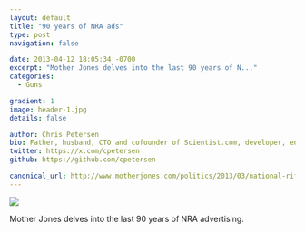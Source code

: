 ```yaml
---
layout: default
title: "90 years of NRA ads"
type: post
navigation: false

date: 2013-04-12 18:05:34 -0700
excerpt: "Mother Jones delves into the last 90 years of N..."
categories:
  - Guns

gradient: 1
image: header-1.jpg
details: false

author: Chris Petersen
bio: Father, husband, CTO and cofounder of Scientist.com, developer, entrepreneur and technologist.
twitter: https://x.com/cpetersen
github: https://github.com/cpetersen

canonical_url: http://www.motherjones.com/politics/2013/03/national-rifle-association-ads-history
---
```



  ![](/assets/import/7ffc788d9be0bc57725e2458ea359749.png)

 Mother Jones delves into the last 90 years of NRA advertising.

